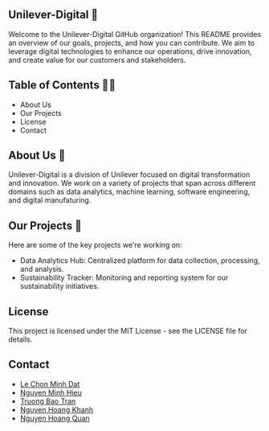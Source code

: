 ## Unilever-Digital 👋
Welcome to the Unilever-Digital GitHub organization! This README provides an overview of our goals, projects, and how you can contribute. We aim to leverage digital technologies to enhance our operations, drive innovation, and create value for our customers and stakeholders.

## Table of Contents 🙋‍♀️
- About Us
- Our Projects
- License
- Contact


## About Us 🌈

Unilever-Digital is a division of Unilever focused on digital transformation and innovation. We work on a variety of projects that span across different domains such as data analytics, machine learning, software engineering, and digital manufaturing.

## Our Projects 🧙
Here are some of the key projects we're working on:
- Data Analytics Hub: Centralized platform for data collection, processing, and analysis.
- Sustainability Tracker: Monitoring and reporting system for our sustainability initiatives.
  
## License
This project is licensed under the MIT License - see the LICENSE file for details.

## Contact

- [Le Chon Minh Dat](https://github.com/lcmd65) 
- [Nguyen Minh Hieu](https://github.com/BanhBaoa) 
- [Truong Bao Tran](https://github.com/TruongBaoTran810)
- [Nguyen Hoang Khanh](https://github.com/NguyenKhanh27)
- [Nguyen Hoang Quan](https://github.com/Quan)





